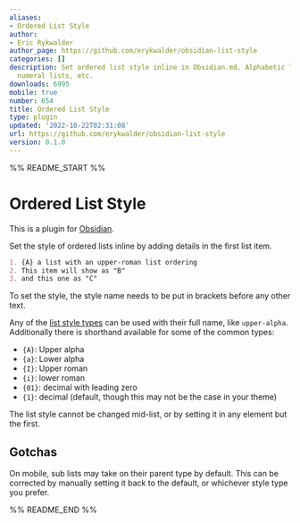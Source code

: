 ```yaml
---
aliases:
- Ordered List Style
author:
- Eric Rykwalder
author_page: https://github.com/erykwalder/obsidian-list-style
categories: []
description: Set ordered list style inline in Obsidian.md. Alphabetic lists, roman
  numeral lists, etc.
downloads: 6995
mobile: true
number: 654
title: Ordered List Style
type: plugin
updated: '2022-10-22T02:31:08'
url: https://github.com/erykwalder/obsidian-list-style
version: 0.1.0
---
```


%% README_START %%

# Ordered List Style

This is a plugin for [Obsidian](https://obsidian.md).

Set the style of ordered lists inline by adding details in the first list item.

```markdown
1. {A} a list with an upper-roman list ordering
2. This item will show as "B"
3. and this one as "C"
```

To set the style, the style name needs to be put in brackets before any other text.

Any of the [list style types](https://developer.mozilla.org/en-US/docs/Web/CSS/list-style-type) can be used with their full name, like `upper-alpha`. Additionally there is shorthand available for some of the common types:

-   `{A}`: Upper alpha
-   `{a}`: Lower alpha
-   `{I}`: Upper roman
-   `{i}`: lower roman
-   `{01}`: decimal with leading zero
-   `{1}`: decimal (default, though this may not be the case in your theme)

The list style cannot be changed mid-list, or by setting it in any element but the first.

## Gotchas

On mobile, sub lists may take on their parent type by default. This can be corrected by manually setting it back to the default, or whichever style type you prefer.


%% README_END %%